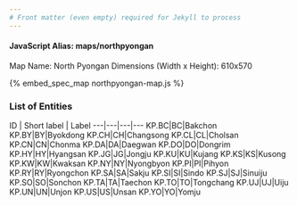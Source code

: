 ```yaml
---
# Front matter (even empty) required for Jekyll to process
---
```


#### JavaScript Alias: maps/northpyongan

Map Name: North Pyongan
Dimensions (Width x Height): 610x570



{% embed_spec_map northpyongan-map.js %}

### List of Entities

ID | Short label | Label
---|---|---|---
KP.BC|BC|Bakchon
KP.BY|BY|Byokdong
KP.CH|CH|Changsong
KP.CL|CL|Cholsan
KP.CN|CN|Chonma
KP.DA|DA|Daegwan
KP.DO|DO|Dongrim
KP.HY|HY|Hyangsan
KP.JG|JG|Jongju
KP.KU|KU|Kujang
KP.KS|KS|Kusong
KP.KW|KW|Kwaksan
KP.NY|NY|Nyongbyon
KP.PI|PI|Pihyon
KP.RY|RY|Ryongchon
KP.SA|SA|Sakju
KP.SI|SI|Sindo
KP.SJ|SJ|Sinuiju
KP.SO|SO|Sonchon
KP.TA|TA|Taechon
KP.TO|TO|Tongchang
KP.UJ|UJ|Uiju
KP.UN|UN|Unjon
KP.US|US|Unsan
KP.YO|YO|Yomju